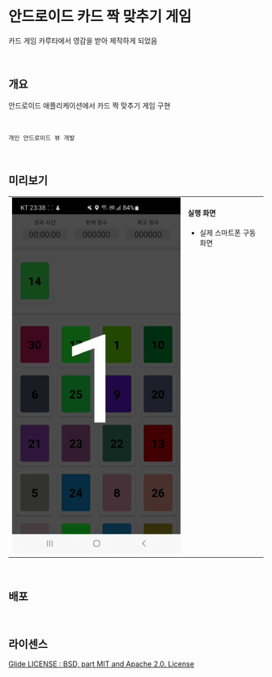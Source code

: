 # 안드로이드 카드 짝 맞추기 게임 

카드 게임 카루타에서 영감을 받아 제작하게 되었음

<br/>

## 개요

안드로이드 애플리케이션에서 카드 짝 맞추기 게임 구현

<br/>

```
개인 안드로이드 뷰 개발
```

<br/>

## 미리보기

<table>
<tr>
<td>

<img src="https://github.com/wndudwkd003/caruta-card-android/blob/master/demo/KakaoTalk_20231017_233948657.gif" width="400" />

</td>
<td valign="top">
  
#### 실행 화면
- 실제 스마트폰 구동 화면

  
</td>
</tr>
</table>

<br/>   

## 배포  



<br/>

## 라이센스

[Glide LICENSE : BSD, part MIT and Apache 2.0. License](https://github.com/bumptech/glide/blob/master/LICENSE)


  

<br/>    



